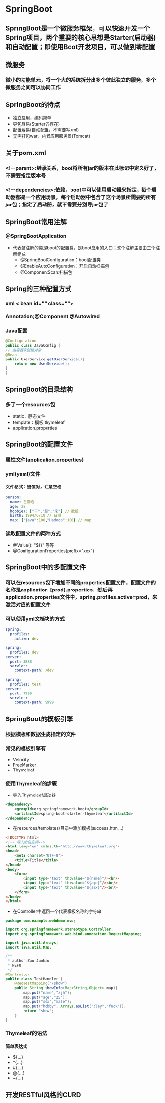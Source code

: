 # SpringBoot
## SpringBoot是一个微服务框架，可以快速开发一个Spring项目，两个重要的核心思想是Starter(启动器)和自动配置；即使用Boot开发项目，可以做到零配置
## 微服务
### 微小的功能单元，将一个大的系统拆分出多个彼此独立的服务，多个微服务之间可以协同工作
## SpringBoot的特点
- 独立应用，编码简单
- 导包容易(Starter的存在)
- 配置容易(自动配置，不需要写xml)
- 无需打包war，内嵌应用服务器(Tomcat)
## 关于pom.xml
### <!--parent>:继承关系，boot将所有jar的版本在此标记中定义好了，不需要指定版本号
### <!--dependencies>:依赖，boot中可以使用启动器来指定，每个启动器都是一个应用场景，每个启动器中包含了这个场景所需要的所有jar包；指定了启动器，就不需要分别导jar包了
## SpringBoot常用注解
### @SpringBootApplication
- 代表被注解的类是boot的配置类，是boot应用的入口；这个注解主要由三个注解组成
  - @SpringBootConfiguration：boot配置类
  - @EnableAutoConfiguration：开启自动扫描包
  - @ComponentScan:扫描包
## Spring的三种配置方式
### xml < bean id="" class="">
### Annotation;@Component @Autowired
### Java配置
```Java
@Configuration
public class JavaConfig {
// 由容器来创建对象
@Bean
public UserService getUserService(){
	return new UserService();
}
}
```
## SpringBoot的目录结构
### 多了一个resources包
- static：静态文件
- template：模板 thymeleaf
- application.properties
## SpringBoot的配置文件
### 属性文件(application.properties)
### yml(yaml)文件
#### 文件格式：键值对，注意空格
```yml
person:
  name: 左俊皓
  age: 25
  hobbies: ["干","起","来"] // 数组
  birth: 1994/6/10 // 日期
  map: {"java":100,"Hadoop":100} // map
```
### 读取配置文件的两种方式
- @Value(): "${}" 等等
- @ConfigurationProperties(prefix="xxx")
## SpringBoot中的多配置文件
### 可以在resources包下增加不同的properties配置文件，配置文件的名称是application-[prod].properties，然后再application.properties文件中，spring.profiles.active=prod，来激活对应的配置文件
### 可以使用yml文档块的方式
```yml
spring:
  profiles:
    active: dev
---
spring:
  profiles: dev
server:
  port: 8888
  servlet:
    context-path: /dev
---
spring:
  profiles: test
server:
  port: 9999
  servlet:
    context-path: 9999
```
## SpringBoot的模板引擎
### 根据模板和数据生成指定的文件
### 常见的模板引擎有
- Velocity
- FreeMarker
- Thymeleaf
### 使用Thymeleaf的步骤
- 导入Thymeleaf启动器
```xml
<dependency>
	<groupId>org.springframework.boot</groupId>
	<artifactId>spring-boot-starter-thymeleaf</artifactId>
</dependency>
```
- 在resources/templates/目录中添加模板(success.html...)
```html
<!DOCTYPE html>
<!-- 导入命名空间-->
<html lang="en" xmlns:th="http://www.thymeleaf.org">
<head>
    <meta charset="UTF-8">
    <title>Title</title>
</head>
<body>
    <form>
        <input type="text" th:value="${name}"/><br/>
        <input type="text" th:value="${age}"/><br/>
        <input type="text" th:value="${sex}"/><br/>
    </form>
</body>
</html>
```
- 在Controller中返回一个代表模板名称的字符串
```Java
package com.example.webdemo.mvc;

import org.springframework.stereotype.Controller;
import org.springframework.web.bind.annotation.RequestMapping;

import java.util.Arrays;
import java.util.Map;

/**
 * author:Zuo Junhao
 * NEFU
 */
@Controller
public class TestHandler {
    @RequestMapping("/show")
    public String showInfo(Map<String,Object> map){
        map.put("name","zjh");
        map.put("age","25");
        map.put("sex","male");
        map.put("hobby", Arrays.asList("play","fuck"));
        return "show";
    }
}
```
### Thymeleaf的语法
#### 简单表达式
- ${...}
- *{...}
- #{...}
- @{...}
- ~{...}
## 开发RESTful风格的CURD
